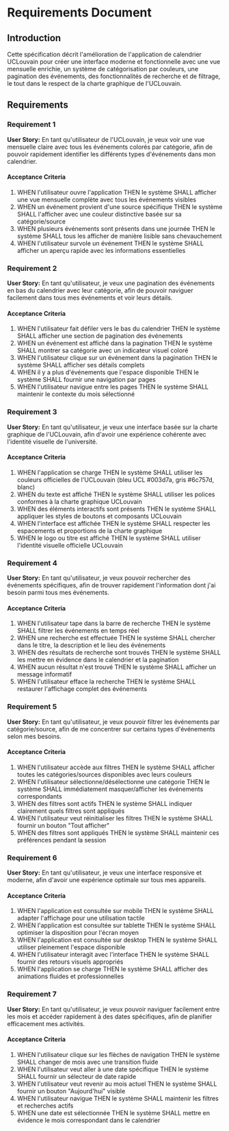 # Requirements Document

## Introduction

Cette spécification décrit l'amélioration de l'application de calendrier UCLouvain pour créer une interface moderne et fonctionnelle avec une vue mensuelle enrichie, un système de catégorisation par couleurs, une pagination des événements, des fonctionnalités de recherche et de filtrage, le tout dans le respect de la charte graphique de l'UCLouvain.

## Requirements

### Requirement 1

**User Story:** En tant qu'utilisateur de l'UCLouvain, je veux voir une vue mensuelle claire avec tous les événements colorés par catégorie, afin de pouvoir rapidement identifier les différents types d'événements dans mon calendrier.

#### Acceptance Criteria

1. WHEN l'utilisateur ouvre l'application THEN le système SHALL afficher une vue mensuelle complète avec tous les événements visibles
2. WHEN un événement provient d'une source spécifique THEN le système SHALL l'afficher avec une couleur distinctive basée sur sa catégorie/source
3. WHEN plusieurs événements sont présents dans une journée THEN le système SHALL tous les afficher de manière lisible sans chevauchement
4. WHEN l'utilisateur survole un événement THEN le système SHALL afficher un aperçu rapide avec les informations essentielles

### Requirement 2

**User Story:** En tant qu'utilisateur, je veux une pagination des événements en bas du calendrier avec leur catégorie, afin de pouvoir naviguer facilement dans tous mes événements et voir leurs détails.

#### Acceptance Criteria

1. WHEN l'utilisateur fait défiler vers le bas du calendrier THEN le système SHALL afficher une section de pagination des événements
2. WHEN un événement est affiché dans la pagination THEN le système SHALL montrer sa catégorie avec un indicateur visuel coloré
3. WHEN l'utilisateur clique sur un événement dans la pagination THEN le système SHALL afficher ses détails complets
4. WHEN il y a plus d'événements que l'espace disponible THEN le système SHALL fournir une navigation par pages
5. WHEN l'utilisateur navigue entre les pages THEN le système SHALL maintenir le contexte du mois sélectionné

### Requirement 3

**User Story:** En tant qu'utilisateur, je veux une interface basée sur la charte graphique de l'UCLouvain, afin d'avoir une expérience cohérente avec l'identité visuelle de l'université.

#### Acceptance Criteria

1. WHEN l'application se charge THEN le système SHALL utiliser les couleurs officielles de l'UCLouvain (bleu UCL #003d7a, gris #6c757d, blanc)
2. WHEN du texte est affiché THEN le système SHALL utiliser les polices conformes à la charte graphique UCLouvain
3. WHEN des éléments interactifs sont présents THEN le système SHALL appliquer les styles de boutons et composants UCLouvain
4. WHEN l'interface est affichée THEN le système SHALL respecter les espacements et proportions de la charte graphique
5. WHEN le logo ou titre est affiché THEN le système SHALL utiliser l'identité visuelle officielle UCLouvain

### Requirement 4

**User Story:** En tant qu'utilisateur, je veux pouvoir rechercher des événements spécifiques, afin de trouver rapidement l'information dont j'ai besoin parmi tous mes événements.

#### Acceptance Criteria

1. WHEN l'utilisateur tape dans la barre de recherche THEN le système SHALL filtrer les événements en temps réel
2. WHEN une recherche est effectuée THEN le système SHALL chercher dans le titre, la description et le lieu des événements
3. WHEN des résultats de recherche sont trouvés THEN le système SHALL les mettre en évidence dans le calendrier et la pagination
4. WHEN aucun résultat n'est trouvé THEN le système SHALL afficher un message informatif
5. WHEN l'utilisateur efface la recherche THEN le système SHALL restaurer l'affichage complet des événements

### Requirement 5

**User Story:** En tant qu'utilisateur, je veux pouvoir filtrer les événements par catégorie/source, afin de me concentrer sur certains types d'événements selon mes besoins.

#### Acceptance Criteria

1. WHEN l'utilisateur accède aux filtres THEN le système SHALL afficher toutes les catégories/sources disponibles avec leurs couleurs
2. WHEN l'utilisateur sélectionne/désélectionne une catégorie THEN le système SHALL immédiatement masquer/afficher les événements correspondants
3. WHEN des filtres sont actifs THEN le système SHALL indiquer clairement quels filtres sont appliqués
4. WHEN l'utilisateur veut réinitialiser les filtres THEN le système SHALL fournir un bouton "Tout afficher"
5. WHEN des filtres sont appliqués THEN le système SHALL maintenir ces préférences pendant la session

### Requirement 6

**User Story:** En tant qu'utilisateur, je veux une interface responsive et moderne, afin d'avoir une expérience optimale sur tous mes appareils.

#### Acceptance Criteria

1. WHEN l'application est consultée sur mobile THEN le système SHALL adapter l'affichage pour une utilisation tactile
2. WHEN l'application est consultée sur tablette THEN le système SHALL optimiser la disposition pour l'écran moyen
3. WHEN l'application est consultée sur desktop THEN le système SHALL utiliser pleinement l'espace disponible
4. WHEN l'utilisateur interagit avec l'interface THEN le système SHALL fournir des retours visuels appropriés
5. WHEN l'application se charge THEN le système SHALL afficher des animations fluides et professionnelles

### Requirement 7

**User Story:** En tant qu'utilisateur, je veux pouvoir naviguer facilement entre les mois et accéder rapidement à des dates spécifiques, afin de planifier efficacement mes activités.

#### Acceptance Criteria

1. WHEN l'utilisateur clique sur les flèches de navigation THEN le système SHALL changer de mois avec une transition fluide
2. WHEN l'utilisateur veut aller à une date spécifique THEN le système SHALL fournir un sélecteur de date rapide
3. WHEN l'utilisateur veut revenir au mois actuel THEN le système SHALL fournir un bouton "Aujourd'hui" visible
4. WHEN l'utilisateur navigue THEN le système SHALL maintenir les filtres et recherches actifs
5. WHEN une date est sélectionnée THEN le système SHALL mettre en évidence le mois correspondant dans le calendrier